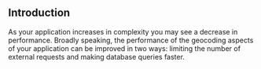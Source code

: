 ## Introduction

As your application increases in complexity you may see a decrease in
performance. Broadly speaking, the performance of the geocoding aspects
of your application can be improved in two ways: limiting the number of external
requests and making database queries faster.
